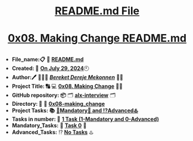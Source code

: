 <H1 align="center", height="1500"> <ins> README.md File </ins> </H1>
<H1 align="center"> <ins> 0x08. Making Change README.md</ins> </H1>


##

* **File_name:📋** 📖 [**README.md**](https://github.com/BekaHabesha/alx-interview/tree/master/0x08-making_change/README.md)
* **Created: 📅** <ins>**On July 29, 2024**</ins>🕙
* **Author:🖊️** 👨🏻‍💻 [***Bereket Dereje Mekonnen***](https://intranet.alxswe.com/users/BereketDerejeMekonnen) 🧑‍💻
* **Project Title: 🔠**  💻 [**0x08. Making Change**](https://intranet.alxswe.com/projects/1221) 📝🔡
* **GitHub repository: 📦** 🗂 [**alx-interview**](https://github.com/BekaHabesha/alx-interview) 🗂
* **Directory: 💼** 📂 [**0x08-making_change**](https://github.com/BekaHabesha/alx-interview/tree/master/0x08-making_change)
* **Project Tasks: 📚** <ins>**💯Mandatory💯 and ⁉️Advanced♨️**</ins>
* **Tasks in number: 🔢** <ins>**1 Task (1-Mandatory and 0-Advanced)**</ins>
* **Mandatory_Tasks:** 💯 <ins>**Task 0**</ins> 💯
* **Advanced_Tasks:** ⁉️ <ins>**No Tasks**</ins> ♨️

###
